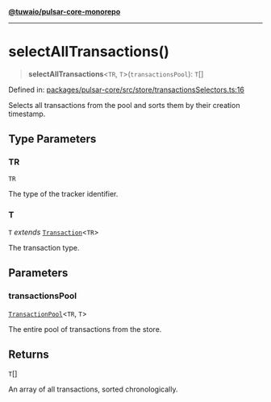 [**@tuwaio/pulsar-core-monorepo**](../../../README.md)

***

# selectAllTransactions()

> **selectAllTransactions**\<`TR`, `T`\>(`transactionsPool`): `T`[]

Defined in: [packages/pulsar-core/src/store/transactionsSelectors.ts:16](https://github.com/TuwaIO/pulsar-core/blob/07198153161fb7ab8490c2e80caac344eea77477/packages/pulsar-core/src/store/transactionsSelectors.ts#L16)

Selects all transactions from the pool and sorts them by their creation timestamp.

## Type Parameters

### TR

`TR`

The type of the tracker identifier.

### T

`T` *extends* [`Transaction`](../type-aliases/Transaction.md)\<`TR`\>

The transaction type.

## Parameters

### transactionsPool

[`TransactionPool`](../type-aliases/TransactionPool.md)\<`TR`, `T`\>

The entire pool of transactions from the store.

## Returns

`T`[]

An array of all transactions, sorted chronologically.
